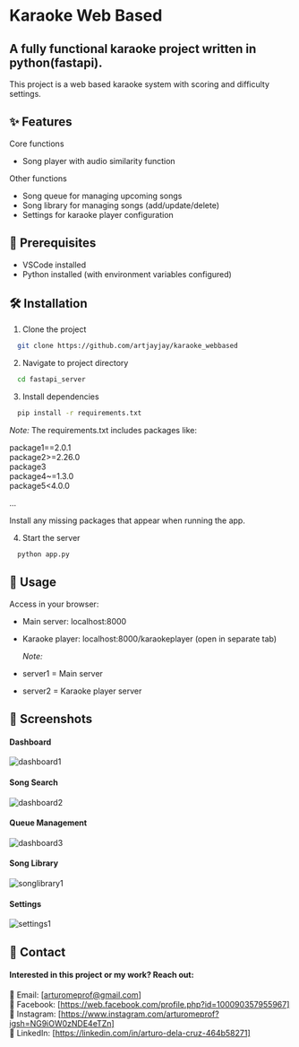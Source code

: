 # Karaoke Web Based

## A fully functional karaoke project written in python(fastapi).

This project is a web based karaoke system with scoring and difficulty settings.

## ✨ Features

Core functions

- Song player with audio similarity function

Other functions

- Song queue for managing upcoming songs
- Song library for managing songs (add/update/delete)
- Settings for karaoke player configuration

## 🎯 Prerequisites

- VSCode installed
- Python installed (with environment variables configured)

## 🛠️ Installation

1. Clone the project

```bash
  git clone https://github.com/artjayjay/karaoke_webbased
```

2. Navigate to project directory

```bash
  cd fastapi_server
```

3. Install dependencies

```bash
  pip install -r requirements.txt
```

_Note:_ The requirements.txt includes packages like:

package1==2.0.1  
package2>=2.26.0  
package3  
package4~=1.3.0  
package5<4.0.0

...

Install any missing packages that appear when running the app.

4. Start the server

```bash
  python app.py
```

## 🚀 Usage

Access in your browser:

- Main server: localhost:8000
- Karaoke player: localhost:8000/karaokeplayer (open in separate tab)

  _Note:_

- server1 = Main server

- server2 = Karaoke player server

## 📸 Screenshots

#### Dashboard

![dashboard1](https://github.com/user-attachments/assets/b102cf43-c583-4724-8d15-793195442570)

#### Song Search

![dashboard2](https://github.com/user-attachments/assets/e8b2a309-1583-4e97-a783-a3328ddfbbc5)

#### Queue Management

![dashboard3](https://github.com/user-attachments/assets/ed562414-fa02-4f29-bd88-304172228429)

#### Song Library

![songlibrary1](https://github.com/user-attachments/assets/9fab59da-c9d3-49a5-b0ea-7e99012016cb)

#### Settings

![settings1](https://github.com/user-attachments/assets/e7e4501b-a941-4b91-a791-c9895f7498f3)

## 📩 Contact

#### Interested in this project or my work? Reach out:

📧 Email: [arturomeprof@gmail.com]  
📘 Facebook: [https://web.facebook.com/profile.php?id=100090357955967]  
📸 Instagram: [https://www.instagram.com/arturomeprof?igsh=NG9iOW0zNDE4eTZn]  
💼 LinkedIn: [https://linkedin.com/in/arturo-dela-cruz-464b58271]
